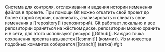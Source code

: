 Система для контроля, отслеживания и ведения истории изменения файлов в проекте. При помощи Git  можно откатить свой проект до более старой версии, сравнивать, анализировать и сливать свои изменения в [[repository]] (репозиторий).
Git работает локально и все репозитории храняться на жёстком диске. репозитории можно хранить и в сети, для этого используют рессурс [[Github]].
Каждая точка сохранения проекта называется [[commit]] (коммит). Из множества подобных коммитов собирается [[branch]] (ветка)
#git

